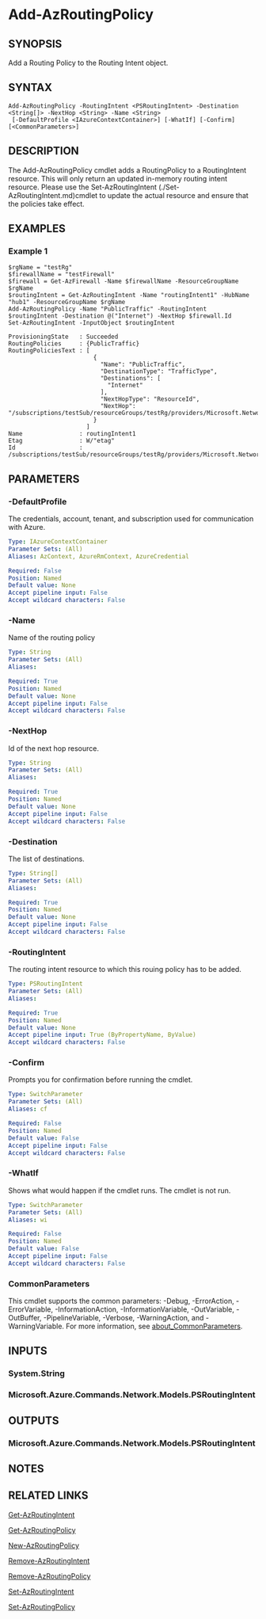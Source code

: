 ﻿---
external help file: Microsoft.Azure.PowerShell.Cmdlets.Network.dll-Help.xml
Module Name: Az.Network
online version: https://learn.microsoft.com/powershell/module/az.network/add-azroutingpolicy
schema: 2.0.0
---

# Add-AzRoutingPolicy

## SYNOPSIS
Add a Routing Policy to the Routing Intent object.

## SYNTAX

```
Add-AzRoutingPolicy -RoutingIntent <PSRoutingIntent> -Destination <String[]> -NextHop <String> -Name <String>
 [-DefaultProfile <IAzureContextContainer>] [-WhatIf] [-Confirm] [<CommonParameters>]
```

## DESCRIPTION
The Add-AzRoutingPolicy cmdlet adds a RoutingPolicy to a RoutingIntent resource.
This will only return an updated in-memory routing intent resource.
Please use the Set-AzRoutingIntent (./Set-AzRoutingIntent.md)cmdlet to update the actual resource and ensure that the policies take effect.

## EXAMPLES

### Example 1
```
$rgName = "testRg"
$firewallName = "testFirewall"
$firewall = Get-AzFirewall -Name $firewallName -ResourceGroupName $rgName
$routingIntent = Get-AzRoutingIntent -Name "routingIntent1" -HubName "hub1" -ResourceGroupName $rgName
Add-AzRoutingPolicy -Name "PublicTraffic" -RoutingIntent $routingIntent -Destination @("Internet") -NextHop $firewall.Id 
Set-AzRoutingIntent -InputObject $routingIntent

ProvisioningState   : Succeeded
RoutingPolicies     : {PublicTraffic}
RoutingPoliciesText : [
                        {
                          "Name": "PublicTraffic",
                          "DestinationType": "TrafficType",
                          "Destinations": [
                            "Internet"
                          ],
                          "NextHopType": "ResourceId",
                          "NextHop": "/subscriptions/testSub/resourceGroups/testRg/providers/Microsoft.Network/azureFirewalls/testFirewall"
                        }
                      ]
Name                : routingIntent1
Etag                : W/"etag"
Id                  : /subscriptions/testSub/resourceGroups/testRg/providers/Microsoft.Network/virtualHubs/hub1/routingIntent/routingIntent1
```

## PARAMETERS

### -DefaultProfile
The credentials, account, tenant, and subscription used for communication with Azure.

```yaml
Type: IAzureContextContainer
Parameter Sets: (All)
Aliases: AzContext, AzureRmContext, AzureCredential

Required: False
Position: Named
Default value: None
Accept pipeline input: False
Accept wildcard characters: False
```

### -Name
Name of the routing policy

```yaml
Type: String
Parameter Sets: (All)
Aliases:

Required: True
Position: Named
Default value: None
Accept pipeline input: False
Accept wildcard characters: False
```

### -NextHop
Id of the next hop resource.

```yaml
Type: String
Parameter Sets: (All)
Aliases:

Required: True
Position: Named
Default value: None
Accept pipeline input: False
Accept wildcard characters: False
```

### -Destination
The list of destinations.

```yaml
Type: String[]
Parameter Sets: (All)
Aliases:

Required: True
Position: Named
Default value: None
Accept pipeline input: False
Accept wildcard characters: False
```

### -RoutingIntent
The routing intent resource to which this rouing policy has to be added.

```yaml
Type: PSRoutingIntent
Parameter Sets: (All)
Aliases:

Required: True
Position: Named
Default value: None
Accept pipeline input: True (ByPropertyName, ByValue)
Accept wildcard characters: False
```

### -Confirm
Prompts you for confirmation before running the cmdlet.

```yaml
Type: SwitchParameter
Parameter Sets: (All)
Aliases: cf

Required: False
Position: Named
Default value: False
Accept pipeline input: False
Accept wildcard characters: False
```

### -WhatIf
Shows what would happen if the cmdlet runs.
The cmdlet is not run.

```yaml
Type: SwitchParameter
Parameter Sets: (All)
Aliases: wi

Required: False
Position: Named
Default value: False
Accept pipeline input: False
Accept wildcard characters: False
```

### CommonParameters
This cmdlet supports the common parameters: -Debug, -ErrorAction, -ErrorVariable, -InformationAction, -InformationVariable, -OutVariable, -OutBuffer, -PipelineVariable, -Verbose, -WarningAction, and -WarningVariable. For more information, see [about_CommonParameters](http://go.microsoft.com/fwlink/?LinkID=113216).

## INPUTS

### System.String
### Microsoft.Azure.Commands.Network.Models.PSRoutingIntent
## OUTPUTS

### Microsoft.Azure.Commands.Network.Models.PSRoutingIntent
## NOTES

## RELATED LINKS

[Get-AzRoutingIntent]()

[Get-AzRoutingPolicy]()

[New-AzRoutingPolicy]()

[Remove-AzRoutingIntent]()

[Remove-AzRoutingPolicy]()

[Set-AzRoutingIntent]()

[Set-AzRoutingPolicy]()

